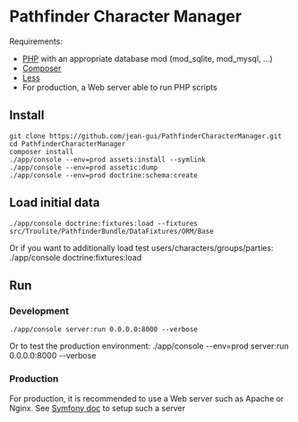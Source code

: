 Pathfinder Character Manager
============================

Requirements:
 * [PHP][1] with an appropriate database mod (mod_sqlite, mod_mysql, ...)
 * [Composer][2]
 * [Less][3]
 * For production, a Web server able to run PHP scripts 

Install
-------

    git clone https://github.com/jean-gui/PathfinderCharacterManager.git
    cd PathfinderCharacterManager
    composer install
    ./app/console --env=prod assets:install --symlink
    ./app/console --env=prod assetic:dump
    ./app/console --env=prod doctrine:schema:create

Load initial data
-----------------

    ./app/console doctrine:fixtures:load --fixtures src/Troulite/PathfinderBundle/DataFixtures/ORM/Base

Or if you want to additionally load test users/characters/groups/parties:
    ./app/console doctrine:fixtures:load
    
Run
---

### Development

    ./app/console server:run 0.0.0.0:8000 --verbose

Or to test the production environment:
    ./app/console --env=prod server:run 0.0.0.0:8000 --verbose
    
### Production

For production, it is recommended to use a Web server such as Apache or Nginx.
See [Symfony doc][4] to setup such a server
    
[1]: http://www.php.net/
[2]: https://getcomposer.org/
[3]: http://lesscss.org/
[4]: http://symfony.com/doc/current/cookbook/configuration/web_server_configuration.html